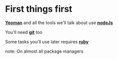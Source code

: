 # First things first


**[Yeoman](http://yeoman.io)** and all the tools we'll talk about use **[nodeJs](http://nodejs.org/)**

You'll need **[git](http://git-scm.com/)** too

Some tasks you'll use later requires **[ruby](https://www.ruby-lang.org/fr/downloads/)**

note:
    On almost all package managers